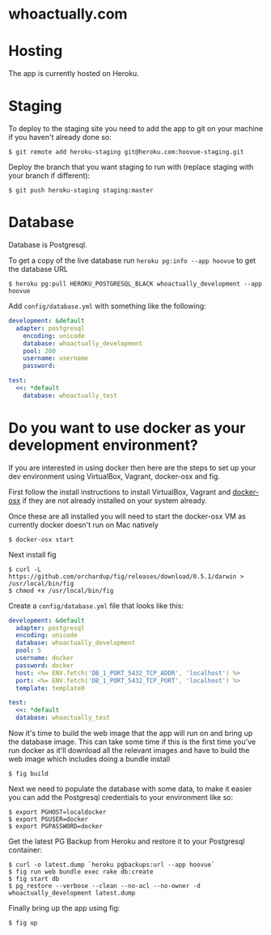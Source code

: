 whoactually.com
===============

# Hosting
The app is currently hosted on Heroku.

# Staging
To deploy to the staging site you need to add the app to git on your machine if you haven't already done so:
```
$ git remote add heroku-staging git@heroku.com:hoovue-staging.git
```

Deploy the branch that you want staging to run with (replace staging with your branch if different):
```
$ git push heroku-staging staging:master
```

# Database
Database is Postgresql. 

To get a copy of the live database run `heroku pg:info --app hoovue` to get the database URL
```
$ heroku pg:pull HEROKU_POSTGRESQL_BLACK whoactually_development --app hoovue
```

Add `config/database.yml` with something like the following:
```YAML
development: &default
  adapter: postgresql
	encoding: unicode
	database: whoactually_development
	pool: 200
	username: username
	password:

test:
  <<: *default
	database: whoactually_test
```

# Do you want to use docker as your development environment?
If you are interested in using docker then here are the steps to set up your dev environment using VirtualBox, Vagrant, docker-osx and fig.

First follow the install instructions to install VirtualBox, Vagrant and [docker-osx](https://github.com/noplay/docker-osx) if they are not already installed on your system already.

Once these are all installed you will need to start the docker-osx VM as currently docker doesn't run on Mac natively

```
$ docker-osx start
```

Next install fig

```
$ curl -L https://github.com/orchardup/fig/releases/download/0.5.1/darwin > /usr/local/bin/fig
$ chmod +x /usr/local/bin/fig
```

Create a `config/database.yml` file that looks like this:

```YAML
development: &default
  adapter: postgresql
  encoding: unicode
  database: whoactually_development
  pool: 5
  username: docker
  password: docker
  host: <%= ENV.fetch('DB_1_PORT_5432_TCP_ADDR', 'localhost') %>
  port: <%= ENV.fetch('DB_1_PORT_5432_TCP_PORT', 'localhost') %>
  template: template0

test:
  <<: *default
  database: whoactually_test
```

Now it's time to build the web image that the app will run on and bring up the database image. This can take some time if this is the first time you've
run docker as it'll download all the relevant images and have to build the web image which includes doing a bundle install

```
$ fig build
```

Next we need to populate the database with some data, to make it easier you can add the Postgresql credentials to your environment like so:

```
$ export PGHOST=localdocker
$ export PGUSER=docker
$ export PGPASSWORD=docker
```

Get the latest PG Backup from Heroku and restore it to your Postgresql container:

```
$ curl -o latest.dump `heroku pgbackups:url --app hoovue`
$ fig run web bundle exec rake db:create
$ fig start db
$ pg_restore --verbose --clean --no-acl --no-owner -d whoactually_development latest.dump
```

Finally bring up the app using fig:

```
$ fig up
```
